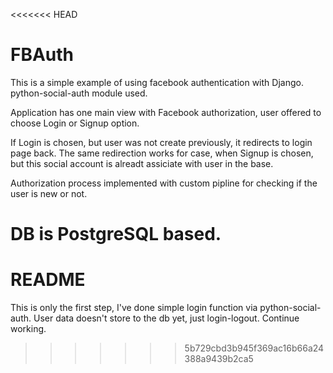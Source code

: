 <<<<<<< HEAD
# FBAuth
This is a simple example of using facebook authentication with Django.
python-social-auth module used.

Application has one main view with Facebook authorization, user offered to choose Login or Signup option.

If Login is chosen, but user was not create previously, it redirects to login page back.
The same redirection works for case, when Signup is chosen, but this social account is alreadt assiciate with user in the base.

Authorization process implemented with custom pipline for checking if the user is new or not.

DB is PostgreSQL based.
=======
# README #

This is only the first step, I've done simple login function via python-social-auth. 
User data doesn't store to the db yet, just login-logout. Continue working.
>>>>>>> 5b729cbd3b945f369ac16b66a24388a9439b2ca5
